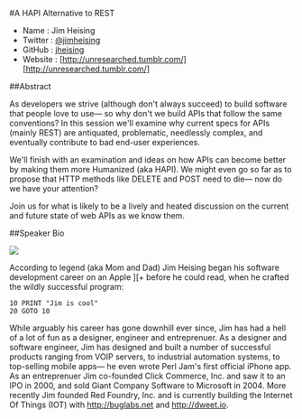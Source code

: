 #A HAPI Alternative to REST

* Name      : Jim Heising
* Twitter   : [@jimheising][]
* GitHub    : [jheising][]
* Website   : [http://unresearched.tumblr.com/][http://unresearched.tumblr.com/]

##Abstract

As developers we strive (although don't always succeed) to build software that people love to use— so why don't we build APIs that follow the same conventions? In this session we'll examine why current specs for APIs (mainly REST) are antiquated, problematic, needlessly complex, and eventually contribute to bad end-user experiences.

We'll finish with an examination and ideas on how APIs can become better by making them more Humanized (aka HAPI). We might even go so far as to propose that HTTP methods like DELETE and POST need to die— now do we have your attention?

Join us for what is likely to be a lively and heated discussion on the current and future state of web APIs as we know them.

##Speaker Bio

![](https://dl.dropboxusercontent.com/u/819120/Headshot-2-Medium.jpg)

According to legend (aka Mom and Dad) Jim Heising began his software development career on an Apple ][+ before he could read, when he crafted the wildly successful program:

```
10 PRINT "Jim is cool"
20 GOTO 10
```

While arguably his career has gone downhill ever since, Jim has had a hell of a lot of fun as a designer, engineer and entreprenuer. As a designer and software engineer, Jim has designed and built a number of successful products ranging from VOIP servers, to industrial automation systems, to top-selling mobile apps— he even wrote Perl Jam's first official iPhone app. As an entreprenuer Jim co-founded Click Commerce, Inc. and saw it to an IPO in 2000, and sold Giant Company Software to Microsoft in 2004. More recently Jim founded Red Foundry, Inc. and is currently building the Internet Of Things (IOT) with http://buglabs.net and http://dweet.io.

[@jimheising]:http://twitter.com/jimheising
[jheising]:http://github.com/jheising
[http://unresearched.tumblr.com/]:http://unresearched.tumblr.com/
